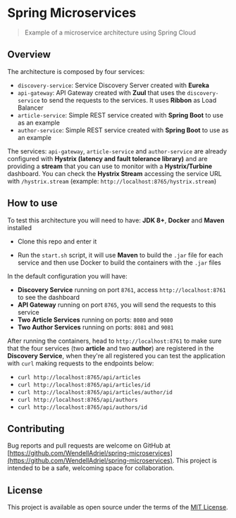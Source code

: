 # Spring Microservices

> Example of a microservice architecture using Spring Cloud

## Overview

The architecture is composed by four services:

- `discovery-service`: Service Discovery Server created with **Eureka**
- `api-gateway`: API Gateway created with **Zuul** that uses the `discovery-service` to send the requests to the services. It uses **Ribbon** as Load Balancer
- `article-service`: Simple REST service created with **Spring Boot** to use as an example
- `author-service`: Simple REST service created with **Spring Boot** to use as an example

The services: `api-gateway`, `article-service` and `author-service` are already configured with **Hystrix (latency and fault tolerance library)** and are providing a **stream** that you can use to monitor with a **Hystrix/Turbine** dashboard. You can check the **Hystrix Stream** accessing the service URL with `/hystrix.stream` (example: `http://localhost:8765/hystrix.stream`)

## How to use

To test this architecture you will need to have: **JDK 8+**, **Docker** and **Maven** installed

- Clone this repo and enter it

- Run the `start.sh` script, it will use **Maven** to build the `.jar` file for each service and then use Docker to build the containers with the `.jar` files

In the default configuration you will have:

- **Discovery Service** running on port `8761`, access `http://localhost:8761` to see the dashboard
- **API Gateway** running on port `8765`, you will send the requests to this service
- **Two Article Services** running on ports: `8080` and `9080`
- **Two Author Services** running on ports: `8081` and `9081`

After running the containers, head to `http://localhost:8761` to make sure that the four services (two **article** and two **author**) are registered in the **Discovery Service**, when they're all registered you can test the application with `curl` making requests to the endpoints below:

- `curl http://localhost:8765/api/articles`
- `curl http://localhost:8765/api/articles/id`
- `curl http://localhost:8765/api/articles/author/id`
- `curl http://localhost:8765/api/authors`
- `curl http://localhost:8765/api/authors/id`

## Contributing

Bug reports and pull requests are welcome on GitHub at [https://github.com/WendellAdriel/spring-microservices](https://github.com/WendellAdriel/spring-microservices). This project is intended to be a safe, welcoming space for collaboration.

## License

This project is available as open source under the terms of the [MIT License](http://opensource.org/licenses/MIT).
